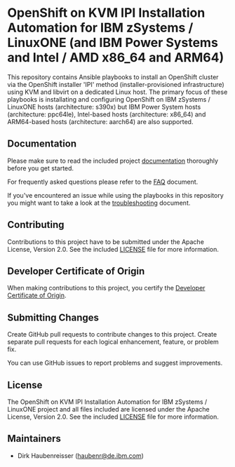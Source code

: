 # OpenShift on KVM IPI Installation Automation for IBM zSystems / LinuxONE (and IBM Power Systems and Intel / AMD x86_64 and ARM64)

This repository contains Ansible playbooks to install an OpenShift cluster via the OpenShift installer 'IPI' method (installer-provisioned infrastructure) using KVM and libvirt on a dedicated Linux host.
The primary focus of these playbooks is installating and configuring OpenShift on IBM zSystems / LinuxONE hosts (architecture: s390x) but IBM Power System hosts (architecture: ppc64le), Intel-based hosts (architecture: x86_64) and ARM64-based hosts (architecture: aarch64) are also supported.

## Documentation

Please make sure to read the included project [documentation](docs/DOCUMENTATION.md) thoroughly before you get started.

For frequently asked questions please refer to the [FAQ](docs/FAQ.md) document.

If you've encountered an issue while using the playbooks in this repository you might want to take a look at the [troubleshooting](docs/TROUBLESHOOTING.md) document.

## Contributing

Contributions to this project have to be submitted under the Apache License, Version 2.0. See the included [LICENSE](LICENSE) file for more information.

## Developer Certificate of Origin

When making contributions to this project, you certify the [Developer Certificate of Origin](https://developercertificate.org/).

## Submitting Changes

Create GitHub pull requests to contribute changes to this project. Create separate pull requests for each logical enhancement, feature, or problem fix.

You can use GitHub issues to report problems and suggest improvements.

## License

The OpenShift on KVM IPI Installation Automation for IBM zSystems / LinuxONE project and all files included are licensed under the Apache License, Version 2.0. See the included [LICENSE](LICENSE) file for more information.

## Maintainers

- Dirk Haubenreisser (haubenr@de.ibm.com)

